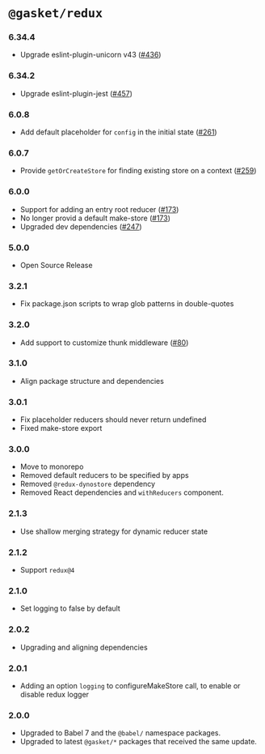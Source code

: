 # `@gasket/redux`

### 6.34.4

- Upgrade eslint-plugin-unicorn v43 ([#436])

### 6.34.2

- Upgrade eslint-plugin-jest ([#457])

### 6.0.8

- Add default placeholder for `config` in the initial state ([#261])

### 6.0.7

- Provide `getOrCreateStore` for finding existing store on a context ([#259])

### 6.0.0

- Support for adding an entry root reducer ([#173])
- No longer provid a default make-store ([#173])
- Upgraded dev dependencies ([#247])

### 5.0.0

- Open Source Release

### 3.2.1

- Fix package.json scripts to wrap glob patterns in double-quotes

### 3.2.0

- Add support to customize thunk middleware ([#80])

### 3.1.0

- Align package structure and dependencies

### 3.0.1

- Fix placeholder reducers should never return undefined
- Fixed make-store export

### 3.0.0

- Move to monorepo
- Removed default reducers to be specified by apps
- Removed `@redux-dynostore` dependency
- Removed React dependencies and `withReducers` component.

### 2.1.3

- Use shallow merging strategy for dynamic reducer state

### 2.1.2

- Support `redux@4`

### 2.1.0

- Set logging to false by default

### 2.0.2

- Upgrading and aligning dependencies

### 2.0.1

- Adding an option `logging` to configureMakeStore call, to enable or disable redux logger

### 2.0.0

- Upgraded to Babel 7 and the `@babel/` namespace packages.
- Upgraded to latest `@gasket/*` packages that received the same update.


[#80]: https://github.com/godaddy/gasket/pull/80
[#173]: https://github.com/godaddy/gasket/pull/173
[#247]: https://github.com/godaddy/gasket/pull/247
[#259]: https://github.com/godaddy/gasket/pull/259
[#261]: https://github.com/godaddy/gasket/pull/261
[#436]: https://github.com/godaddy/gasket/pull/436
[#457]: https://github.com/godaddy/gasket/pull/457
